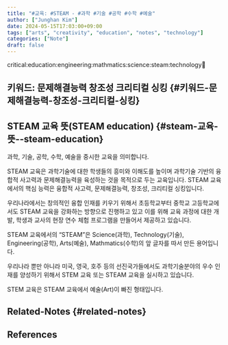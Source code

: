 ```yaml
---
title: "#교육: #STEAM - #과학 #기술 #공학 #수학 #예술"
author: ["Junghan Kim"]
date: 2024-05-15T17:03:00+09:00
tags: ["arts", "creativity", "education", "notes", "technology"]
categories: ["Note"]
draft: false
---
```


critical:education:engineering:mathmatics:science:steam:technology:thinking:


## 키워드: 문제해결능력 창조성 크리티컬 싱킹 {#키워드-문제해결능력-창조성-크리티컬-싱킹}


## STEAM 교육 뜻(STEAM education) {#steam-교육-뜻--steam-education}

과학, 기술, 공학, 수학, 예술을 중시한 교육을 의미합니다.

STEAM 교육은 과학기술에 대한 학생들의 흥미와 이해도를 높이며 과학기술 기반의 융합적 사고력과 문제해결능력을 육성하는 것을 목적으로 두는 교육입니다. STEAM 교육에서의 핵심 능력은 융합적 사고력, 문제해결능력, 창조성, 크리티컬 싱킹입니다.

우리나라에서는 창의적인 융합 인재를 키우기 위해서 초등학교부터 중학교 고등학교에서도 STEAM 교육을 강화하는 방향으로 진행하고 있고 이를 위해 교육 과정에 대한 개발, 학생과 교사의 현장 연수 체험 프로그램을 만들어서 제공하고 있습니다.

STEAM 교육에서의 “STEAM”은 Science(과학), Technology(기술), Engineering(공학), Arts(예술), Mathmatics(수학)의 앞 글자를 따서 만든 용어입니다.

우리나라 뿐만 아니라 미국, 영국, 호주 등의 선진국가들에서도 과학기술분야의 우수 인재를 양성하기 위해서 STEM 교육 또는 STEAM 교육을 실시하고 있습니다.

STEM 교육은 STEAM 교육에서 예술(Art)이 빠진 형태입니다.


## Related-Notes {#related-notes}

## References

<style>.csl-entry{text-indent: -1.5em; margin-left: 1.5em;}</style><div class="csl-bib-body">
</div>
